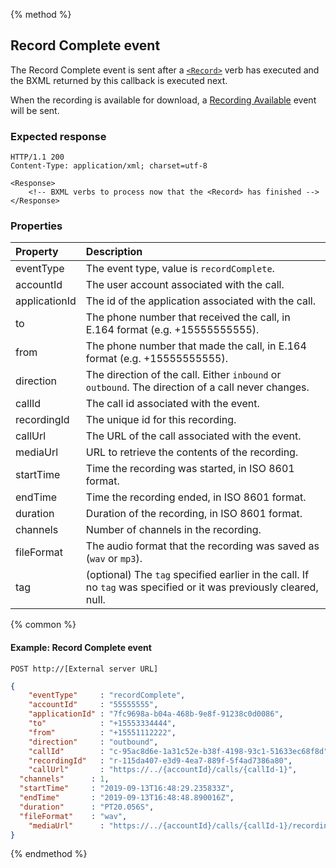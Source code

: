 {% method %}
##  Record Complete event

The Record Complete event is sent after a [`<Record>`](../verbs/record.md) verb has executed and the BXML returned by this callback is executed next.

When the recording is available for download, a [Recording Available](recordingAvailable.md) event will be sent.

### Expected response

```http
HTTP/1.1 200
Content-Type: application/xml; charset=utf-8

<Response>
    <!-- BXML verbs to process now that the <Record> has finished -->
</Response>
```

### Properties
| Property         | Description                                                                                                       |
|:-----------------|:------------------------------------------------------------------------------------------------------------------|
| eventType        | The event type, value is `recordComplete`.                                                                        |
| accountId        | The user account associated with the call.                                                                        |
| applicationId    | The id of the application associated with the call.                                                               |
| to               | The phone number that received the call, in E.164 format (e.g. +15555555555).                                     |
| from             | The phone number that made the call, in E.164 format (e.g. +15555555555).                                         |
| direction        | The direction of the call. Either `inbound` or `outbound`. The direction of a call never changes.                 |
| callId           | The call id associated with the event.                                                                            |
| recordingId      | The unique id for this recording.                                                                                 |
| callUrl          | The URL of the call associated with the event.                                                                    |
| mediaUrl         | URL to retrieve the contents of the recording.                                                                    |
| startTime        | Time the recording was started, in ISO 8601 format.                                                               |
| endTime          | Time the recording ended, in ISO 8601 format.                                                                     |
| duration         | Duration of the recording, in ISO 8601 format.                                                                    |
| channels         | Number of channels in the recording.                                                                              |
| fileFormat       | The audio format that the recording was saved as (`wav` or `mp3`).                                                |
| tag              | (optional) The `tag` specified earlier in the call. If no `tag` was specified or it was previously cleared, null. |

{% common %}

#### Example: Record Complete event

```
POST http://[External server URL]
```

```json
{
	"eventType"     : "recordComplete",
	"accountId"     : "55555555",
	"applicationId" : "7fc9698a-b04a-468b-9e8f-91238c0d0086",
	"to"            : "+15553334444",
	"from"          : "+15551112222",
	"direction"     : "outbound",
	"callId"        : "c-95ac8d6e-1a31c52e-b38f-4198-93c1-51633ec68f8d",
	"recordingId"   : "r-115da407-e3d9-4ea7-889f-5f4ad7386a80",
	"callUrl"       : "https://../{accountId}/calls/{callId-1}",
  "channels"      : 1,
  "startTime"     : "2019-09-13T16:48:29.235833Z",
  "endTime"       : "2019-09-13T16:48:48.890016Z",
  "duration"      : "PT20.056S",
  "fileFormat"    : "wav",
	"mediaUrl"      : "https://../{accountId}/calls/{callId-1}/recordings/{recordingId}/media"
}
```

{% endmethod %}
